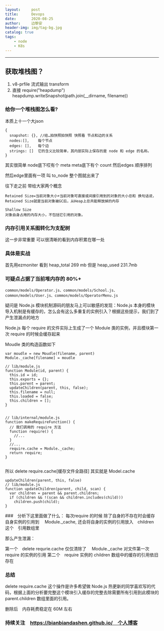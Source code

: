 ```yaml
---
layout:     post
title:      Devops
date:       2020-08-25
author:    	边黎安
header-img: img/tag-bg.jpg
catalog: true
tags:
    - node
    - K8s
---
```

---


## 获取堆栈图？
1. v8-prfile 流式输出  transform
2. 直接 require("heapdump") heapdump.writeSnapshot(path.join(__dirname, filename))


### 给你一个堆栈图怎么看?
本质上十一个大json
```
{
  snapshot: {}, //给…拍快照拍快照 快照看 节点和边的关系
  nodes:[],    每个节点
  edges: [],   每个边
  strings: []  它的含义比较简单，其内部实际上保存的是 node 和 edge 的名称。
}

```

其实很简单 node底下哎有个 meta meta底下有个 count 然后edges 顺序排列

然后edge里面有一项 叫 to_node  整个图就出来了

往下走之前 带给大家两个概念 
```
Retained Size=当前对象大小+当前对象可直接或间接引用到的对象的大小总和 换句话说，Retained Size就是当前对象被GC后，从Heap上总共能释放掉的内存

Shallow Size
对象自身占用的内存大小，不包括它引用的对象。

```

### 内存引用关系图转化为支配树

这一步非常重要 可以很清晰的看到内存积累在哪一处



### 具体是实战 
首先用ezmoniter 
看到 heap_total 269 mb
但是 heap_used 231.7mb



###  可疑点占据了当前堆内存的 80%+
```
common/models/Operator.js、common/models/School.js、common/models/User.js、common/models/OperatorMenu.js
```
疑问是 Node.js 模块机制源码的朋友马上可以敏感的发现：Node.js 本身的模块导入机制是有缓存的，怎么会有这么多重复的实例引入？根据这些提示，我们到了产生泄漏点的地方

Node.js 每个 require 的文件实际上生成了一个 Module 类的实例，并且模块第一次 require 的时候会缓存起来

Moudle 类的构造函数如下

```
var moudle = new Moudle(filename, parent)
Module._cache[filename] = moudle

// lib/module.js
function Module(id, parent) {
  this.id = id;
  this.exports = {};
  this.parent = parent;
  updateChildren(parent, this, false);
  this.filename = null;
  this.loaded = false;
  this.children = [];
}


// lib/internal/module.js
function makeRequireFunction() {
  // 我们调用的 require 方法
  function require() {
    //...
  }
  //...
  require.cache = Module._cache;
  return require;
}


```
所以  delete require.cache[缓存文件全路径] 
其实就是 Model.cache 
```
updateChildren(parent, this, false)
// lib/module.js
function updateChildren(parent, child, scan) {
  var children = parent && parent.children;
  if (children && !(scan && children.includes(child)))
    children.push(child);
}
```

###　分析下这里面做了什么：
每次require 的时候 除了自身的不存在时会缓存自身实例的引用到　 Module._cache, 还会将自身的实例的引用放入　children　这个　引用数组里

那么产生泄漏：

第一个　delete requrie.cache 仅仅清除了　 Module._cache 对文件第一次 require 的实例的引用
第二个　require 实例的 children 数组中的缓存的引用依旧存在



### 总结

delete require.cache 这个操作是许多希望做 Node.js 热更新的同学喜欢写的代码，根据上面的分析要完整这个模块引入缓存的完整去除需要所有引用到此模块的 parent.children 数组里面的引用。

删除后　内存耗费稳定在 60M 左右

### 持续关注　https://bianbiandashen.github.io/　个人博客

 

